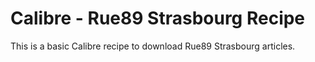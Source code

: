 # Calibre - Rue89 Strasbourg Recipe

This is a basic Calibre recipe to download Rue89 Strasbourg articles.